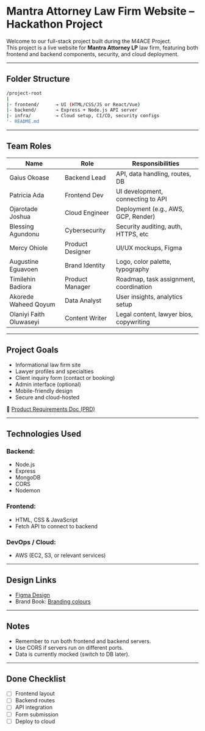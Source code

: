# Mantra Attorney Law Firm Website – Hackathon Project

Welcome to our full-stack project built during the M4ACE Project.  
This project is a live website for **Mantra Attorney LP** law firm, featuring both frontend and backend components, security, and cloud deployment.

---

## Folder Structure

```bash
/project-root
|
|- frontend/      → UI (HTML/CSS/JS or React/Vue)
|- backend/       → Express + Node.js API server
|- infra/         → Cloud setup, CI/CD, security configs
'- README.md
```

---

## Team Roles

| Name                    | Role              | Responsibilities |
|-------------------------|-------------------|------------------|
|  Gaius Okoase           | Backend Lead      | API, data handling, routes, DB |
| Patricia Ada            | Frontend Dev       | UI development, connecting to API |
| Ojarotade Joshua        | Cloud Engineer     | Deployment (e.g., AWS, GCP, Render) |
| Blessing Agundonu       | Cybersecurity      | Security auditing, auth, HTTPS, etc |
| Mercy Ohiole            | Product Designer   | UI/UX mockups, Figma |
| Augustine Eguavoen      | Brand Identity     | Logo, color palette, typography |
| Timilehin Badiora       | Product Manager    | Roadmap, task assignment, coordination |
| Akorede Waheed Qoyum    | Data Analyst       | User insights, analytics setup |
| Olaniyi Faith Oluwaseyi | Content Writer     | Legal content, lawyer bios, copywriting |
---

## Project Goals

- Informational law firm site
- Lawyer profiles and specialties
- Client inquiry form (contact or booking)
- Admin interface (optional)
- Mobile-friendly design
- Secure and cloud-hosted

📄 [Product Requirements Doc (PRD)](https://brazen-birth-5fc.notion.site/PRD-FOR-MANTRA-ATTORNEYS-LP-WEBSITE-1f62d492bd3580fa9468fbc0aa2a23d1?pvs=4)

---

## Technologies Used

### Backend:
- Node.js
- Express
- MongoDB 
- CORS
- Nodemon

### Frontend:
- HTML, CSS & JavaScript
- Fetch API to connect to backend

### DevOps / Cloud:
- AWS (EC2, S3, or relevant services)

---

## Design Links

- [Figma Design](https://www.figma.com/proto/H32RBJvwJp8GB7bE5ZQ7HI/Untitled?page-id=381%3A278&node-id=383-569&viewport=-427%2C-200%2C0.65&t=hhXEZGUz6YHSkAty-1&scaling=scale-down-width&content-scaling=fixed)
- Brand Book: [Branding colours](./design/images/image.png)
---

## Notes

- Remember to run both frontend and backend servers.
- Use CORS if servers run on different ports.
- Data is currently mocked (switch to DB later).

---

##  Done Checklist

- [ ] Frontend layout
- [ ] Backend routes
- [ ] API integration
- [ ] Form submission
- [ ] Deploy to cloud

